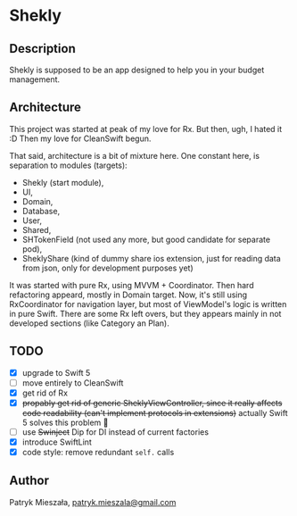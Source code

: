 # Shekly

## Description

Shekly is supposed to be an app designed to help you in your budget management.

## Architecture

This project was started at peak of my love for Rx. But then, ugh, I hated it :D Then my love for CleanSwift begun. 

That said, architecture is a bit of mixture here. One constant here, is separation to modules (targets): 
- Shekly (start module),
- UI,
- Domain, 
- Database, 
- User, 
- Shared, 
- SHTokenField (not used any more, but good candidate for separate pod),
- SheklyShare (kind of dummy share ios extension, just for reading data from json, only for development purposes yet)

It was started with pure Rx, using MVVM + Coordinator. Then hard refactoring appeard, mostly in Domain target. Now, it's still using RxCoordinator for navigation layer, but most of ViewModel's logic is written in pure Swift. There are some Rx left overs, but they appears mainly in not developed sections (like Category an Plan).

## TODO

- [x] upgrade to Swift 5
- [ ] move entirely to CleanSwift
- [x] get rid of Rx
- [x] ~~propably get rid of generic SheklyViewController, since it really affects code readability (can't implement protocols in extensions)~~ actually Swift 5 solves this problem 🎉
- [ ] use ~~Swinject~~ Dip for DI instead of current factories
- [x] introduce SwiftLint
- [x] code style: remove redundant `self.` calls

## Author

Patryk Mieszała, patryk.mieszala@gmail.com
